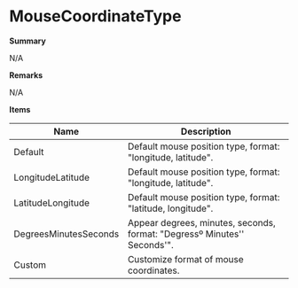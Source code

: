 # MouseCoordinateType

**Summary**

N/A

**Remarks**

N/A

**Items**

|Name|Description|
|---|---|
|Default|Default mouse position type, format: "longitude, latitude".|
|LongitudeLatitude|Default mouse position type, format: "longitude, latitude".|
|LatitudeLongitude|Default mouse position type, format: "latitude, longitude".|
|DegreesMinutesSeconds|Appear degrees, minutes, seconds, format: "Degressº Minutes'' Seconds'".|
|Custom|Customize format of mouse coordinates.|

